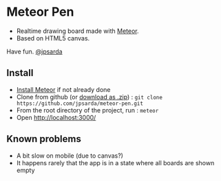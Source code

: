 Meteor Pen
==========

- Realtime drawing board made with [Meteor](http://www.meteor.com/).
- Based on HTML5 canvas.

Have fun. [@jpsarda](http://twitter.com/jpsarda)

Install
-------

- [Install Meteor](https://github.com/meteor/meteor#quick-start) if not already done
- Clone from github (or [download as .zip](https://github.com/meteor/meteor/archive/master.zip)) : `git clone https://github.com/jpsarda/meteor-pen.git`
- From the root directory of the project, run : `meteor`
- Open [http://localhost:3000/](http://localhost:3000/)

Known problems
--------------

- A bit slow on mobile (due to canvas?)
- It happens rarely that the app is in a state where all boards are shown empty

